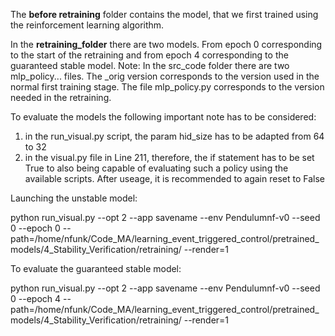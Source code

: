 The **before retraining** folder contains the model, that we first trained using the reinforcement learning algorithm.

In the **retraining_folder** there are two models. From epoch 0 corresponding to the start of the retraining and from epoch 4 corresponding to the guaranteed stable model. Note: In the src_code folder there are two mlp_policy... files. The _orig version corresponds to the version used in the normal first training stage. The file mlp_policy.py corresponds to the version needed in the retraining. 

To evaluate the models the following important note has to be considered:
1) in the run_visual.py script, the param hid_size has to be adapted from 64 to 32
2) in the visual.py file in Line 211, therefore, the if statement has to be set True to also being capable of evaluating such a policy using the available scripts. After useage, it is recommended to again reset to False

Launching the unstable model:

python run_visual.py --opt 2  --app savename --env Pendulumnf-v0 --seed 0 --epoch 0 --path=/home/nfunk/Code_MA/learning_event_triggered_control/pretrained_models/4_Stability_Verification/retraining/ --render=1

To evaluate the guaranteed stable model:

python run_visual.py --opt 2  --app savename --env Pendulumnf-v0 --seed 0 --epoch 4 --path=/home/nfunk/Code_MA/learning_event_triggered_control/pretrained_models/4_Stability_Verification/retraining/ --render=1
